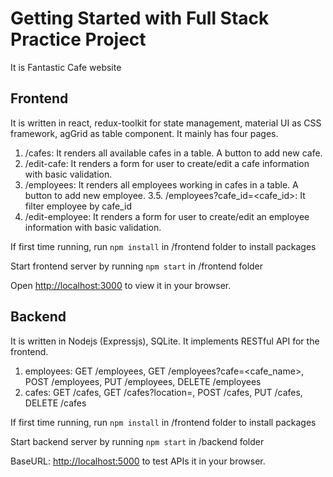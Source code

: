 # Getting Started with Full Stack Practice Project

It is Fantastic Cafe website

   
## Frontend
It is written in react, redux-toolkit for state management, material UI as CSS framework, agGrid as table component.
It mainly has four pages.
1. /cafes: It renders all available cafes in a table. A button to add new cafe.
2. /edit-cafe: It renders a form for user to create/edit a cafe information with basic validation.
3. /employees: It renders all employees working in cafes in a table. A button to add new employee.
3.5. /employees?cafe_id=<cafe_id>: It filter employee by cafe_id 
4. /edit-employee: It renders a form for user to create/edit an employee information with basic validation.

If first time running, run
`npm install` in /frontend folder to install packages

Start frontend server by running
`npm start` in /frontend folder

Open [http://localhost:3000](http://localhost:3000) to view it in your browser.

## Backend
It is written in Nodejs (Expressjs), SQLite. It implements RESTful API for the frontend.
1. employees: GET /employees, GET /employees?cafe=<cafe_name>, POST /employees, PUT /employees, DELETE /employees
2. cafes: GET /cafes, GET /cafes?location=<location>, POST /cafes, PUT /cafes, DELETE /cafes

If first time running, run
`npm install` in /frontend folder to install packages

Start backend server by running
`npm start` in /backend folder

BaseURL: [http://localhost:5000](http://localhost:5000) to test APIs it in your browser.